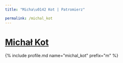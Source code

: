 ```yaml
---
title: "Micha\u0142 Kot | Patromierz"

permalink: /michal_kot
---
```


# [Michał Kot](https://patronite.pl/michal_kot)

{% include profile.md name="michal_kot" prefix="m" %}
